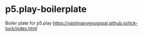 # p5.play-boilerplate
Boiler plate for p5.play
https://vaishnavvenugopal.github.io/tick-tock/index.html
